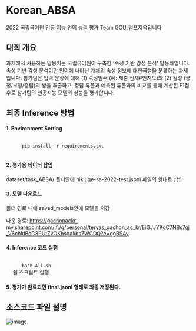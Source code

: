 # Korean_ABSA
2022 국립국어원 인공 지능 언어 능력 평가 Team GCU_텀프지옥입니다

## 대회 개요
과제에서 사용하는 말뭉치는 국립국어원이 구축한 '속성 기반 감성 분석' 말뭉치입니다. 속성 기반 감성 분석이란 언어에 나타난 개체의 속성 정보에 대한극성을 분류하는 과제입니다. 참가팀은 입력 문장에 대해 (1) 속성범주 (예: 제춤 전체#인지도)와 (2) 감성 (긍정/부정/중립)의 쌍을 추출하고, 정답 튜플과 예측된 튜플과의 비교를 통해 계산된 F1점수로 참가팀의 인공지능 모델의 성능을 평가합니다.

## 최종 Inference 방법
#### 1. Environment Setting
  <code>
      pip install -r requirements.txt
  </code>
    
    
    


#### 2. 평가용 데이터 삽입

  dataset/task_ABSA/ 폴더안에 nikluge-sa-2022-test.jsonl 파일의 형태로 삽입
  
  
#### 3. 모델 다운로드

  폴더 경로 내에 saved_models안에 모델을 저장
  
  
  다운 경로: https://gachonackr-my.sharepoint.com/:f:/g/personal/teryas_gachon_ac_kr/EiGJJYKoC7NBs7qj_V6chkIBcG3PUtZvOKhspakbs7WCDQ?e=ogBSAy
  
  
  
#### 4. Inference 코드 실행
  <code>
      bash All.sh
  </code>         쉘 스크립트 실행

#### 5. 평가가 완료되면 final.jsonl 형태로 최종 저장된다.





## 소스코드 파일 설명

![image](https://user-images.githubusercontent.com/87708360/201470860-a3916267-56ff-4ff7-99fd-fa64b4a9a140.png)
